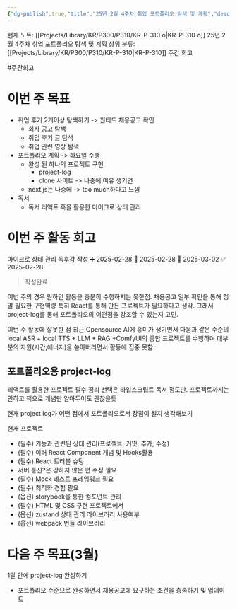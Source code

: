 ```yaml
---
{"dg-publish":true,"title":"25년 2월 4주차 취업 포트폴리오 탐색 및 계획","description":"주로 React와 HTML, JavaScript, CSS에 대한 구체적인 구현 역량을 요구하였기에 이를 수행할 프로젝트로 project-log로 선정하기로하였습니다.","permalink":"/projects/library/kr/p300/p310/kr-p-310-o/","dgPassFrontmatter":true,"noteIcon":"0","created":"2025-02-24T19:12:58.810+09:00","updated":"2025-03-18T11:09:04.635+09:00"}
---
```


현재 노트: [[Projects/Library/KR/P300/P310/KR-P-310 o\|KR-P-310 o]] 25년 2월 4주차 취업 포트폴리오 탐색 및 계획
상위 분류: [[Projects/Library/KR/P300/P310/KR-P-310\|KR-P-310]] 주간 회고

#주간회고 

# 이번 주 목표
- 취업 후기 2개이상 탐색하기 -> 원티드 채용공고 확인
	- 회사 공고 탐색
	- 취업 후기 글 탐색
	- 취업 관련 영상 탐색
- 포트폴리오 계획 -> 화요일 수행
	- 완성 된 하나의 프로젝트 구현
		- project-log
		- clone 사이트 -> 나중에 여유 생기면
	- next.js는 나중에 -> too much하다고 느낌
- 독서
	- 독서 리액트 훅을 활용한 마이크로 상태 관리

# 이번 주 활동 회고
마이크로 상태 관리 독후감 작성 ➕ 2025-02-28 🛫 2025-02-28 📅 2025-03-02 ✅ 2025-02-28
> 작성완료

이번 주의 경우 원하던 활동을 충분히 수행하지는 못한점.
채용공고 일부 확인을 통해 정말 필요한 구현역량 특히 React를 통해 만든 프로젝트가 필요하다고 생각.
그래서 project-log를 통해 포트폴리오의 어떤점을 강조할 수 있는지 고민.

이번 주 활동에 잘못한 점
최근 Opensource AI에 흥미가 생기면서 다음과 같은 수준의 
local ASR + local TTS + LLM + RAG +ComfyUI의 종합 프로젝트를 수행하며 대부분의 자원(시간,에너지)을 쏟아버리면서 활동에 집중 못함.


## 포트폴리오용 project-log
리액트를 활용한 프로젝트 필수 정리
선택은 타입스크립트 독서 정도만. 프로젝트까지는 안하고 책으로 개념만 알아두어도 괜찮을듯

현재 project log가 어떤 점에서 포트폴리오로서 장점이 될지 생각해보기

현재 프로젝트
- (필수) 기능과 관련된 상태 관리(프로젝트,  커밋, 추가, 수정)
- (필수) 여러 React Component 개념 및 Hooks활용
- (필수) React 트러블 슈팅
- 서버 통신?은 강하지 않은 편 수정 필요
- (필수) Mock 테스트 프레임워크 필요
- (필수) 최적화 경험 필요
- (옵션) storybook을 통한 컴포넌트 관리
- (필수) HTML 및 CSS 구현 프로젝트에서
- (옵션) zustand 상태 관리 라이브러리 사용여부
- (옵션) webpack 번들 라이브러리



# 다음 주 목표(3월)

1달 안에 project-log 완성하기 
- 포트폴리오 수준으로
완성하면서 채용공고에 요구하는 조건을 충족하기 및 업데이트


